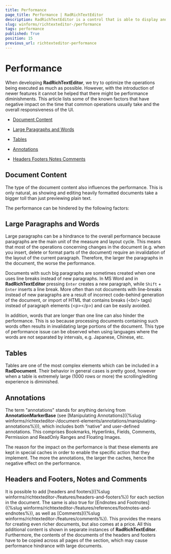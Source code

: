 ```yaml
---
title: Performance
page_title: Performance | RadRichTextEditor
description: RadRichTextEditor is a control that is able to display and edit rich-text content including formatted text arranged in pages, paragraphs, spans (runs), tables, etc.
slug: winforms/richtexteditor-/performance
tags: performance
published: True
position: 15
previous_url: richtexteditor-performance
---
```


# Performance

When developing __RadRichTextEditor__, we try to optimize the operations being executed as much as possible. However, with the introduction of newer features it cannot be helped that there might be performance diminishments. This article  lists some of the known factors that have negative impact on the time that common operations usually take and the overall responsiveness of the UI.      

* [Document Content](#document-content)

* [Large Paragraphs and Words](#large-paragraphs-and-words)

* [Tables](#tables)

* [Annotations](#annotations)

* [Headers Footers Notes Comments](#headers-and-footers,-notes-and-comments)

## Document Content

The type of the document content also influences the performance. This is only natural, as showing and editing heavily formatted documents take a bigger toll than just previewing plain text.
        
The performance can be hindered by the following factors:
        
## Large Paragraphs and Words

Large paragraphs can be a hindrance to the overall performance because paragraphs are the main unit of the measure and layout cycle. This means that most of the operations concerning changes in the document (e.g. when you insert, delete or format parts of the document) require an invalidation of the layout of the current paragraph. Therefore, the larger the paragraphs in the document, the worse the performance.
        
Documents with such big paragraphs are sometimes created when one uses line breaks instead of new paragraphs. In MS Word and in **RadRichTextEditor** pressing `Enter` creates a new paragraph, while `Shift` + `Enter` inserts a line break. More often than not documents with line-breaks instead of new paragraphs are a result of incorrect code-behind generation of the document, or import of HTML that contains breaks (&lt;br/&gt; tags) instead of paragraph elements (&lt;p&gt;&lt;/p&gt;) and can be easily avoided.
        
In addition, words that are longer than one line can also hinder the performance. This is so because processing documents containing such words often results in invalidating large portions of the document. This type of performance issue can be observed when using languages where the words are not separated by intervals, e.g. Japanese, Chinese, etc.
        
## Tables

Tables are one of the most complex elements which can be included in a **RadDocument**. Their behavior in general cases is pretty good, however when a table is extremely large (1000 rows or more) the scrolling/editing experience is diminished.
        
## Annotations

The term "annotations" stands for anything deriving from **AnnotationMarkerBase** (see [Manipulating Annotations]({%slug winforms/richtexteditor-/document-elements/annotations/manipulating-annotations%})), which includes both “native” and user-defined annotations. This comprises Bookmarks, Hyperlinks, Fields, Comments, Permission and ReadOnly Ranges and Floating Images.
        
The reason for the impact on the performance is that these elements are kept in special caches in order to enable the specific action that they implement. The more the annotations, the larger the caches, hence the negative effect on the performance.
        
## Headers and Footers, Notes and Comments

It is possible to add [headers and footers]({%slug winforms/richtexteditor-/features/headers-and-footers%}) for each section in the document. The same is also true for [Endnotes and Footnotes]({%slug winforms/richtexteditor-/features/references/footnotes-and-endnotes%}), as well as [Comments]({%slug winforms/richtexteditor-/features/comments%}). This provides the means for creating even richer documents, but also comes at a price. All this additional content is shown in separate instances of **RadRichTextEditor**. Furthermore, the contents of the documents of the headers and footers have to be copied across all pages of the section, which may cause performance hindrance with large documents.
        
